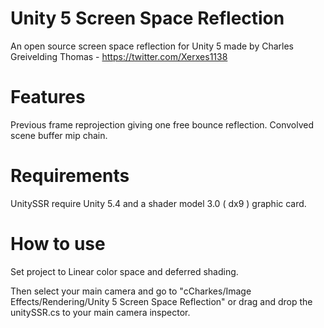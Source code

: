 # Unity 5 Screen Space Reflection

An open source screen space reflection for Unity 5 made by Charles Greivelding Thomas - https://twitter.com/Xerxes1138

# Features

Previous frame reprojection giving one free bounce reflection.
Convolved scene buffer mip chain.

# Requirements

UnitySSR require Unity 5.4 and a shader model 3.0 ( dx9 ) graphic card.

# How to use

Set project to Linear color space and deferred shading.

Then select your main camera and go to "cCharkes/Image Effects/Rendering/Unity 5 Screen Space Reflection" or drag and drop the unitySSR.cs to your main camera inspector.
